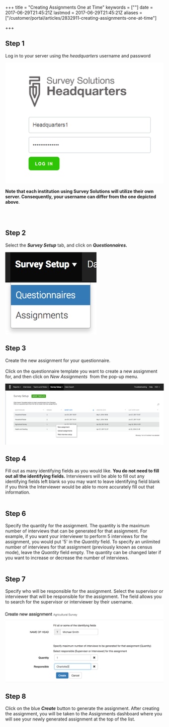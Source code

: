 +++
title = "Creating Assignments One at Time"
keywords = [""]
date = 2017-06-29T21:45:21Z
lastmod = 2017-06-29T21:45:21Z
aliases = ["/customer/portal/articles/2832911-creating-assignments-one-at-time"]

+++

Step 1
------

  
Log in to your server using the *headquarters* username and password  
  
  
![](images/732100.png)  
  
  
**Note that each institution using Survey Solutions will utilize their
own server. Consequently, your username can differ from the one depicted
above**.   
 

 

Step 2
------

  
Select the ***Survey Setup*** tab, and click on ***Questionnaires.***  
  
![](images/793728.png)

Step 3
------

  
Create the new assignment for your questionnaire.  
   
Click on the questionnaire template you want to create a new assignment
for, and then click on *New Assignments*  from the pop-up menu.   
  
![](images/793730.png)

Step 4
------

  
Fill out as many identifying fields as you would like. **You do not need
to fill out all the identifying fields.** Interviewers will be able to
fill out any identifying fields left blank so you may want to leave
identifying field blank if you think the Interviewer would be able to
more accurately fill out that information.  
 

Step 6
------

Specify the quantity for the assignment. The quantity is the maximum
number of interviews that can be generated for that assignment. For
example, if you want your interviewer to perform 5 interviews for the
assignment, you would put '5' in the *Quantity* field. To specify an
unlimited number of interviews for that assignment (previously known as
census mode), leave the *Quantity* field empty. The quantity can be
changed later if you want to increase or decrease the number of
interviews.  
 

Step 7
------

Specify who will be responsible for the assignment. Select the
supervisor or interviewer that will be responsible for the assignment.
The field allows you to search for the supervisor or interviewer by
their username.  
![](images/793731.png)

Step 8
------

Click on the blue ***Create*** button to generate the assignment. After
creating the assignment, you will be taken to the Assignments dashboard
where you will see your newly generated assignment at the top of the
list.

